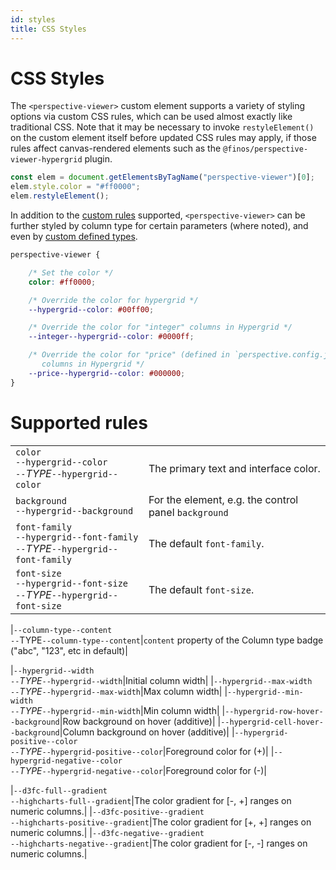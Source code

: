 ```yaml
---
id: styles
title: CSS Styles
---
```


# CSS Styles

The `<perspective-viewer>` custom element supports a variety of styling options
via custom CSS rules, which can be used almost exactly like traditional CSS.
Note that it may be necessary to invoke `restyleElement()` on the custom element
itself before updated CSS rules may apply, if those rules affect canvas-rendered
elements such as the `@finos/perspective-viewer-hypergrid` plugin.

```javascript
const elem = document.getElementsByTagName("perspective-viewer")[0];
elem.style.color = "#ff0000";
elem.restyleElement();
```

In addition to the [custom rules](styles) supported, `<perspective-viewer>` can be
further styled by column type for certain parameters (where noted), and even
by [custom defined types]().

```css
perspective-viewer {

    /* Set the color */
    color: #ff0000;   

    /* Override the color for hypergrid */
    --hypergrid--color: #00ff00; 

    /* Override the color for "integer" columns in Hypergrid */
    --integer--hypergrid--color: #0000ff; 

    /* Override the color for "price" (defined in `perspective.config.js`)
       columns in Hypergrid */
    --price--hypergrid--color: #000000; 
}
```

# Supported rules

|||
|:--|:--|
|`color`<br/>`--hypergrid--color`<br/>`--`_TYPE_`--hypergrid--color`|The primary text and interface color.|
|`background`<br/>`--hypergrid--background`|For the element, e.g. the control panel `background`|
|`font-family`<br/>`--hypergrid--font-family`<br/>`--`_TYPE_`--hypergrid--font-family`|The default `font-family`.|
|`font-size`<br/>`--hypergrid--font-size`<br/>`--`_TYPE_`--hypergrid--font-size`|The default `font-size`.|

|`--column-type--content`<br/>`--`TYPE`--column-type--content`|`content` property of the Column type badge ("abc", "123", etc in default)|

|`--hypergrid--width`<br/>`--`_TYPE_`--hypergrid--width`|Initial column width|
|`--hypergrid--max-width`<br/>`--`_TYPE_`--hypergrid--max-width`|Max column width|
|`--hypergrid--min-width`<br/>`--`_TYPE_`--hypergrid--min-width`|Min column width|
|`--hypergrid-row-hover--background`|Row background on hover (additive)|
|`--hypergrid-cell-hover--background`|Column background on hover (additive)|
|`--hypergrid-positive--color`<br/>`--`_TYPE_`--hypergrid-positive--color`|Foreground color for (+)|
|`--hypergrid-negative--color`<br/>`--`_TYPE_`--hypergrid-negative--color`|Foreground color for (-)|

|`--d3fc-full--gradient`<br/>`--highcharts-full--gradient`|The color gradient for [-, +] ranges on numeric columns.|
|`--d3fc-positive--gradient`<br/>`--highcharts-positive--gradient`|The color gradient for [+, +] ranges on numeric columns.|
|`--d3fc-negative--gradient`<br/>`--highcharts-negative--gradient`|The color gradient for [-, -] ranges on numeric columns.|

